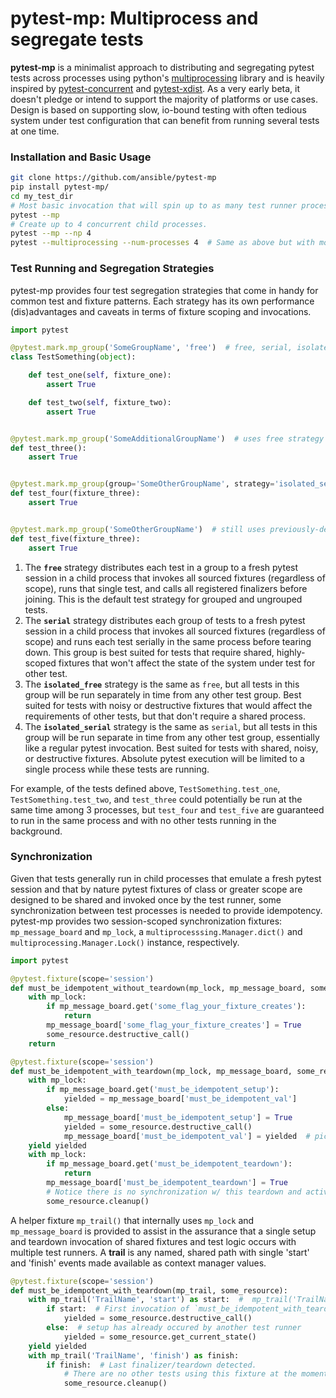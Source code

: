 # pytest-mp: Multiprocess and segregate tests

**pytest-mp** is a minimalist approach to distributing and segregating pytest tests across processes using python's [multiprocessing](https://docs.python.org/2/library/multiprocessing.html) library and is heavily inspired by [pytest-concurrent](https://github.com/reverbc/pytest-concurrent) and [pytest-xdist](https://github.com/pytest-dev/pytest-xdist).  As a very early beta, it doesn't pledge or intend to support the majority of platforms or use cases.  Design is based on supporting slow, io-bound testing with often tedious system under test configuration that can benefit from running several tests at one time.

### Installation and Basic Usage
```bash
git clone https://github.com/ansible/pytest-mp
pip install pytest-mp/
cd my_test_dir
# Most basic invocation that will spin up to as many test runner processes as multiprocessing.cpu_count() indicates.
pytest --mp
# Create up to 4 concurrent child processes.
pytest --mp --np 4
pytest --multiprocessing --num-processes 4  # Same as above but with more informative option names.
```


### Test Running and Segregation Strategies
pytest-mp provides four test segregation strategies that come in handy for common test and fixture patterns.  Each strategy has its own performance (dis)advantages and caveats in terms of fixture scoping and invocations.

```python
import pytest

@pytest.mark.mp_group('SomeGroupName', 'free')  # free, serial, isolated_free, or isolated_serial
class TestSomething(object):

    def test_one(self, fixture_one):
        assert True

    def test_two(self, fixture_two):
        assert True


@pytest.mark.mp_group('SomeAdditionalGroupName')  # uses free strategy by default
def test_three():
    assert True


@pytest.mark.mp_group(group='SomeOtherGroupName', strategy='isolated_serial')
def test_four(fixture_three):
    assert True


@pytest.mark.mp_group('SomeOtherGroupName')  # still uses previously-defined strategy isolated_serial
def test_five(fixture_three):
    assert True
```

1. The **`free`** strategy distributes each test in a group to a fresh pytest session in a child process that invokes all sourced fixtures (regardless of scope), runs that single test, and calls all registered finalizers before joining.  This is the default test strategy for grouped and ungrouped tests.
1. The **`serial`** strategy distributes each group of tests to a fresh pytest session in a child process that invokes all sourced fixtures (regardless of scope) and runs each test serially in the same process before tearing down.  This group is best suited for tests that require shared, highly-scoped fixtures that won't affect the state of the system under test for other test.
1. The **`isolated_free`** strategy is the same as `free`, but all tests in this group will be run separately in time from any other test group.  Best suited for tests with noisy or destructive fixtures that would affect the requirements of other tests, but that don't require a shared process.
1. The **`isolated_serial`** strategy is the same as `serial`, but all tests in this group will be run separate in time from any other test group, essentially like a regular pytest invocation.  Best suited for tests with shared, noisy, or destructive fixtures.  Absolute pytest execution will be limited to a single process while these tests are running.

For example, of the tests defined above, `TestSomething.test_one`, `TestSomething.test_two`, and `test_three` could potentially be run at the same time among 3 processes, but `test_four` and `test_five` are guaranteed to run in the same process and with no other tests running in the background.

### Synchronization
Given that tests generally run in child processes that emulate a fresh pytest session and that by nature pytest fixtures of class or greater scope are designed to be shared and invoked once by the test runner, some synchronization between test processes is needed to provide idempotency.  pytest-mp provides two session-scoped synchronization fixtures: `mp_message_board` and `mp_lock`, a `multiprocesssing.Manager.dict()` and `multiprocessing.Manager.Lock()` instance, respectively.

```python
import pytest

@pytest.fixture(scope='session')
def must_be_idempotent_without_teardown(mp_lock, mp_message_board, some_resource):
    with mp_lock:
        if mp_message_board.get('some_flag_your_fixture_creates'):
            return
        mp_message_board['some_flag_your_fixture_creates'] = True
        some_resource.destructive_call()
    return

@pytest.fixture(scope='session')
def must_be_idempotent_with_teardown(mp_lock, mp_message_board, some_resource):
    with mp_lock:
        if mp_message_board.get('must_be_idempotent_setup'):
            yielded = mp_message_board['must_be_idempotent_val']
        else:
            mp_message_board['must_be_idempotent_setup'] = True
            yielded = some_resource.destructive_call()
            mp_message_board['must_be_idempotent_val'] = yielded  # pickle!!!
    yield yielded
    with mp_lock:
        if mp_message_board.get('must_be_idempotent_teardown'):
            return
        mp_message_board['must_be_idempotent_teardown'] = True
        # Notice there is no synchronization w/ this teardown and active fixture consumers!
        some_resource.cleanup()
```

A helper fixture `mp_trail()` that internally uses `mp_lock` and `mp_message_board` is provided to assist in the assurance that a single setup and teardown invocation of shared fixtures and test logic occurs with multiple test runners.  A __trail__ is any named, shared path with single 'start' and 'finish' events made available as context manager values.

```python
@pytest.fixture(scope='session')
def must_be_idempotent_with_teardown(mp_trail, some_resource):
    with mp_trail('TrailName', 'start') as start:  #  mp_trail('TrailName') defaults to 'start'
        if start:  # First invocation of `must_be_idempotent_with_teardown` detected.
            yielded = some_resource.destructive_call()
        else:  # setup has already occured by another test runner
            yielded = some_resource.get_current_state()
    yield yielded
    with mp_trail('TrailName', 'finish') as finish:
        if finish:  # Last finalizer/teardown detected.
            # There are no other tests using this fixture at the moment
            some_resource.cleanup()
```
